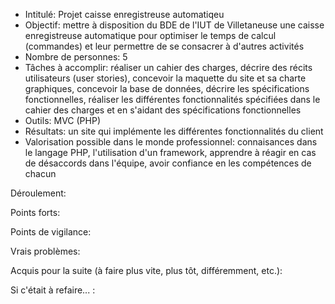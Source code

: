 - Intitulé: Projet caisse enregistreuse automatiqeu
- Objectif: mettre à disposition du BDE de l'IUT de Villetaneuse une caisse enregistreuse automatique pour optimiser le temps de calcul (commandes) et leur permettre de se consacrer à d'autres activités 
- Nombre de personnes: 5
- Tâches à accomplir: réaliser un cahier des charges, décrire des récits utilisateurs (user stories),  concevoir la maquette du site et sa charte graphiques, concevoir la base de données, décrire les spécifications fonctionnelles, réaliser les différentes fonctionnalités spécifiées dans le cahier des charges et en s'aidant des spécifications fonctionnelles
- Outils: MVC (PHP)
- Résultats: un site qui implémente les différentes fonctionnalités du client
- Valorisation possible dans le monde professionnel: connaisances dans le langage PHP, l'utilisation d'un framework, apprendre à réagir en cas de désaccords dans l'équipe, avoir confiance en les compétences de chacun

Déroulement: 

Points forts: 

Points de vigilance:

Vrais problèmes: 

Acquis pour la suite (à faire plus vite, plus tôt, différemment, etc.):

Si c'était à refaire... : 

